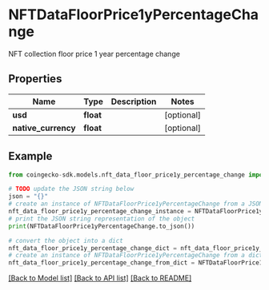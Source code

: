 # NFTDataFloorPrice1yPercentageChange

NFT collection floor price 1 year percentage change

## Properties

Name | Type | Description | Notes
------------ | ------------- | ------------- | -------------
**usd** | **float** |  | [optional] 
**native_currency** | **float** |  | [optional] 

## Example

```python
from coingecko-sdk.models.nft_data_floor_price1y_percentage_change import NFTDataFloorPrice1yPercentageChange

# TODO update the JSON string below
json = "{}"
# create an instance of NFTDataFloorPrice1yPercentageChange from a JSON string
nft_data_floor_price1y_percentage_change_instance = NFTDataFloorPrice1yPercentageChange.from_json(json)
# print the JSON string representation of the object
print(NFTDataFloorPrice1yPercentageChange.to_json())

# convert the object into a dict
nft_data_floor_price1y_percentage_change_dict = nft_data_floor_price1y_percentage_change_instance.to_dict()
# create an instance of NFTDataFloorPrice1yPercentageChange from a dict
nft_data_floor_price1y_percentage_change_from_dict = NFTDataFloorPrice1yPercentageChange.from_dict(nft_data_floor_price1y_percentage_change_dict)
```
[[Back to Model list]](../README.md#documentation-for-models) [[Back to API list]](../README.md#documentation-for-api-endpoints) [[Back to README]](../README.md)


